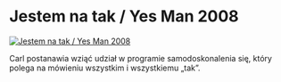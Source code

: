 Jestem na tak / Yes Man 2008 
=============
[![Jestem na tak / Yes Man 2008 ](http://vidos.pl/images/player.gif)](http://vidos.pl/jestem-na-tak-yes-man-2008)

 Carl postanawia wziąć udział w programie samodoskonalenia się, który polega na mówieniu wszystkim i wszystkiemu „tak”.
